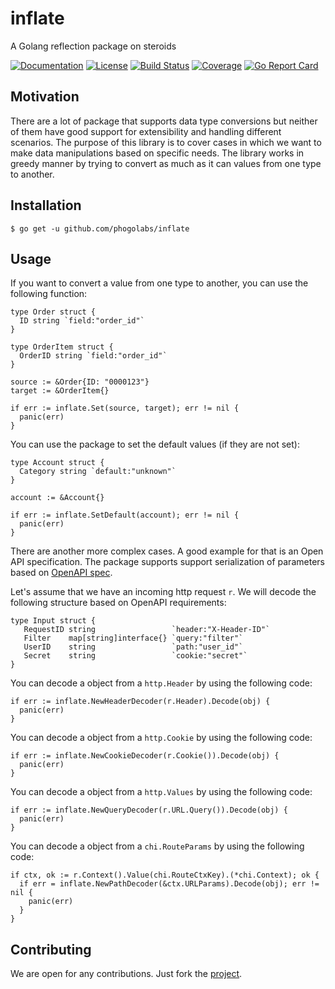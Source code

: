 # inflate
A Golang reflection package on steroids

[![Documentation][godoc-img]][godoc-url]
[![License][license-img]][license-url]
[![Build Status][action-img]][action-url]
[![Coverage][codecov-img]][codecov-url]
[![Go Report Card][report-img]][report-url]

## Motivation

There are a lot of package that supports data type conversions but neither of
them have good support for extensibility and handling different scenarios. The
purpose of this library is to cover cases in which we want to make
data manipulations based on specific needs. The library works in greedy manner
by trying to convert as much as it can values from one type to another.

## Installation

```console
$ go get -u github.com/phogolabs/inflate
```

## Usage

If you want to convert a value from one type to another, you can use the
following function:

```golang
type Order struct {
  ID string `field:"order_id"`
}

type OrderItem struct {
  OrderID string `field:"order_id"`
}
```

```golang
source := &Order{ID: "0000123"}
target := &OrderItem{}

if err := inflate.Set(source, target); err != nil {
  panic(err)
}
```

You can use the package to set the default values (if they are not set):

```golang
type Account struct {
  Category string `default:"unknown"`
}
```

```golang
account := &Account{}

if err := inflate.SetDefault(account); err != nil {
  panic(err)
}
```

There are another more complex cases. A good example for that is an Open API
specification. The package supports support serialization of parameters based
on [OpenAPI spec](https://swagger.io/docs/specification/serialization/).

Let's assume that we have an incoming http request `r`. We will decode the
following structure based on OpenAPI requirements:

```golang
type Input struct {
   RequestID string                 `header:"X-Header-ID"`
   Filter    map[string]interface{} `query:"filter"`
   UserID    string                 `path:"user_id"`
   Secret    string                 `cookie:"secret"`
}
```

You can decode a object from a `http.Header` by using the following code:

```golang
if err := inflate.NewHeaderDecoder(r.Header).Decode(obj) {
  panic(err)
}
```

You can decode a object from a `http.Cookie` by using the following code:

```golang
if err := inflate.NewCookieDecoder(r.Cookie()).Decode(obj) {
  panic(err)
}
```

You can decode a object from a `http.Values` by using the following code:

```golang
if err := inflate.NewQueryDecoder(r.URL.Query()).Decode(obj) {
  panic(err)
}
```

You can decode a object from a `chi.RouteParams` by using the following code:

```golang
if ctx, ok := r.Context().Value(chi.RouteCtxKey).(*chi.Context); ok {
  if err = inflate.NewPathDecoder(&ctx.URLParams).Decode(obj); err != nil {
    panic(err)
  }
}
```

## Contributing

We are open for any contributions. Just fork the
[project](https://github.com/phogolabs/inflate).

[report-img]: https://goreportcard.com/badge/github.com/phogolabs/inflate
[report-url]: https://goreportcard.com/report/github.com/phogolabs/inflate
[logo-author-url]: https://www.freepik.com/free-vector/abstract-cross-logo-template_1185919.htm
[logo-license]: http://creativecommons.org/licenses/by/3.0/
[codecov-url]: https://codecov.io/gh/phogolabs/inflate
[codecov-img]: https://codecov.io/gh/phogolabs/inflate/branch/master/graph/badge.svg
[action-img]: https://github.com/phogolabs/inflate/workflows/pipeline/badge.svg
[action-url]: https://github.com/phogolabs/inflate/actions
[godoc-url]: https://godoc.org/github.com/phogolabs/inflate
[godoc-img]: https://godoc.org/github.com/phogolabs/inflate?status.svg
[license-img]: https://img.shields.io/badge/license-MIT-blue.svg
[license-url]: LICENSE
